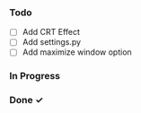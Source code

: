 ### Todo

- [ ] Add CRT Effect
- [ ] Add settings.py
- [ ] Add maximize window option

### In Progress

### Done ✓